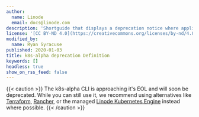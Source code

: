 ```yaml
---
author:
  name: Linode
  email: docs@linode.com
description: 'Shortguide that displays a deprecation notice where applied'
license: '[CC BY-ND 4.0](https://creativecommons.org/licenses/by-nd/4.0)'
modified_by:
  name: Ryan Syracuse
published: 2020-01-03
title: k8s-alpha deprecation Definition
keywords: []
headless: true
show_on_rss_feed: false
---
```


{{< caution >}}
The k8s-alpha CLI is approaching it's EOL and will soon be deprecated. While you can still use it, we recommend using alternatives like [Terraform](https://www.terraform.io/docs/providers/linode/index.html), [Rancher](https://www.linode.com/docs/kubernetes/how-to-deploy-kubernetes-on-linode-with-rancher-2-x/), or the managed [Linode Kubernetes Engine](https://www.linode.com/docs/kubernetes/deploy-and-manage-a-cluster-with-linode-kubernetes-engine-a-tutorial/) instead where possible.
{{< /caution >}}